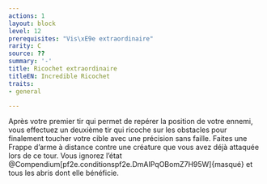 ```yaml
---
actions: 1
layout: block
level: 12
prerequisites: "Vis\xE9e extraordinaire"
rarity: C
source: ??
summary: '-'
title: Ricochet extraordinaire
titleEN: Incredible Ricochet
traits:
- general

---
```


<p>Après votre premier tir qui permet de repérer la position de votre ennemi, vous effectuez un deuxième tir qui ricoche sur les obstacles pour finalement toucher votre cible avec une précision sans faille. Faites une Frappe d’arme à distance contre une créature que vous avez déjà attaquée lors de ce tour. Vous ignorez l’état @Compendium[pf2e.conditionspf2e.DmAIPqOBomZ7H95W]{masqué} et tous les abris dont elle bénéficie.</p>